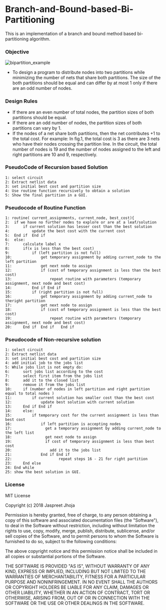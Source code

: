 # Branch-and-Bound-based-Bi-Partitioning

 This is an implementation of a branch and bound method based bi-partitioning algorithm. 
 
### Objective

![bipartition_example](https://user-images.githubusercontent.com/15523357/41576838-667380d2-733e-11e8-940f-94bcced00366.png)

- To design a program to distribute nodes into two partitions while minimizing the number of nets that share both partitions. The size of the both partitions should be equal and can differ by at most 1 only if there are an odd number of nodes.

### Design Rules

 * If there are an even number of total nodes, the partition sizes of both partitions should be equal.
 * If there are an odd number of nodes, the partition sizes of both partitions can vary by 1.
 * If the nodes of a net share both partitions, then the net contributes +1 to the total cost. For example: In fig.1, the total cost is 3 as there are 3 nets who have their nodes crossing the partition line. In the circuit, the total number of nodes is 19 and the number of nodes assigned to the left and right partitions are 10 and 9, respectively.


### PseudoCode of Recursion based Solution
```
1: select circuit
2: Extract netlist data
3: set initial best cost and partition size
4: Use routine function recursively to obtain a solution
5: Show the final partition in a GUI.
```


### Pseudocode of Routine Function
```
1: routine( current_assignments, current_node, best_cost){
2:	if we have no further nodes to explore or are at a leaf/solution
3:		if current solution has lesser cost than the best solution
4:			update the best cost with the current cost
5:	End if  End if
6: 	else:
7:		calculate label x
8:		if(x is less than the best cost)
9:			if (left partition is not full)
10:				get temporary assignment by adding current_node to the left partition
11:				get next node to assign
12:				if (cost of temporary assignment is less than the best cost)
13:					repeat routine with parameters (temporary assignment, next node and best cost)
14:			End if End if
15:			if (right partition is not full)
16:				get temporary assignment by adding current_node to theright partition
17:				get next node to assign
18:				if (cost of temporary assignment is less than the best cost)
19:					repeat routine with parameters (temporary assignment, next node and best cost)
20:		End if  End if   End if
```

### Pseudocode of Non-recursive solution

```
1: select circuit
2: Extract netlist data
3: set initial best cost and partition size
4: add initial job to the jobs list
5: While jobs list is not empty do:
6:		sort jobs list according to the cost
7:		select first item from the jobs list
8:		add it to the closed list
9:		remove it from the jobs list
10:		if (number of nodes in left partition and right partition equal to total nodes )
11:			if current solution has smaller cost than the best cost
12:				update best solution with current solution
13:		End if End if
14:		else:
15:			if temporary cost for the current assignment is less than best cost
16:			    if left partition is accepting nodes
17:				  get a temporary assignment by adding current_node to the left list
18:				  get next node to assign
19:				  if cost of temporary assignment is less than best cost
20:					add it to the jobs list
21:			    End if End if
22:                     repeat steps 16 - 21 for right partition
23:		End else
24: End while
25: show the best solution in GUI.
```
### License

MIT License

Copyright (c) 2018 Jaspreet Jhoja

Permission is hereby granted, free of charge, to any person obtaining a copy
of this software and associated documentation files (the "Software"), to deal
in the Software without restriction, including without limitation the rights
to use, copy, modify, merge, publish, distribute, sublicense, and/or sell
copies of the Software, and to permit persons to whom the Software is
furnished to do so, subject to the following conditions:

The above copyright notice and this permission notice shall be included in all
copies or substantial portions of the Software.

THE SOFTWARE IS PROVIDED "AS IS", WITHOUT WARRANTY OF ANY KIND, EXPRESS OR
IMPLIED, INCLUDING BUT NOT LIMITED TO THE WARRANTIES OF MERCHANTABILITY,
FITNESS FOR A PARTICULAR PURPOSE AND NONINFRINGEMENT. IN NO EVENT SHALL THE
AUTHORS OR COPYRIGHT HOLDERS BE LIABLE FOR ANY CLAIM, DAMAGES OR OTHER
LIABILITY, WHETHER IN AN ACTION OF CONTRACT, TORT OR OTHERWISE, ARISING FROM,
OUT OF OR IN CONNECTION WITH THE SOFTWARE OR THE USE OR OTHER DEALINGS IN THE
SOFTWARE.
